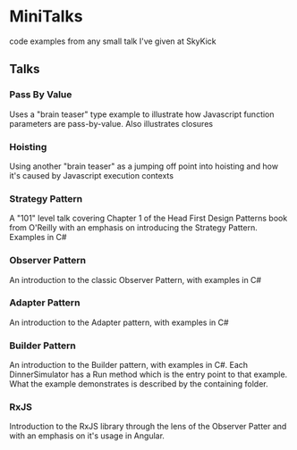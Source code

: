 # MiniTalks
code examples from any small talk I've given at SkyKick


## Talks
### Pass By Value
Uses a "brain teaser" type example to illustrate how Javascript function parameters are pass-by-value.  Also illustrates closures
### Hoisting
Using another "brain teaser" as a jumping off point into hoisting and how it's caused by Javascript execution contexts
### Strategy Pattern
A "101" level talk covering Chapter 1 of the Head First Design Patterns book from O'Reilly with an emphasis on introducing the Strategy Pattern.  Examples in C#
### Observer Pattern
An introduction to the classic Observer Pattern, with examples in C#
### Adapter Pattern
An introduction to the Adapter pattern, with examples in C#
### Builder Pattern
An introduction to the Builder pattern, with examples in C#.
Each DinnerSimulator has a Run method which is the entry point to that example.  What the example demonstrates is described by the containing folder.
### RxJS
Introduction to the RxJS library through the lens of the Observer Patter and with an emphasis on it's usage in Angular.
